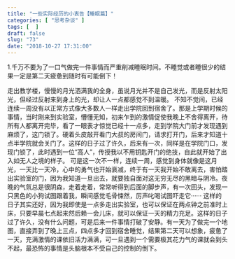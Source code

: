 ```yaml
---
title: "一些实际经历的小衷告【睡眠篇】"
categories: [ "思考杂谈" ]
tags: [  ]
draft: false
slug: "73"
date: "2018-10-27 17:31:00"
---
```


1.千万不要为了一口气做完一件事情而严重削减睡眠时间。不睡觉或者睡很少的结果一定是第二天疲惫到随时有可能倒下！

走出教学楼，慢慢的月光洒满我的全身，虽说月光并不是自己发光，而是反射太阳光，但经过反射来到身上的光，却让人一点都感觉不到温暖。 不知不觉间，已经连续一周没有以正常方式像大多数人一样走出学院回到宿舍了。那是上学期时候的事情，当时刚来到实验室，懵懂无知，初来乍到的激情促使我晚上不舍得离开，待所有人都离开完毕，看了一眼表才惊觉已经十一点多，走到学院大门前才发现遇到麻烦了，这门锁了。硬着头皮敲开看门大叔的房间门，请求打开门，后来才知道十点半学院就会关门了。这样的日子过了许久，后来有一次，同样是在学院门口，发现门锁了，此时遇到一位“高人”，传授我以不用钥匙开门的绝技，自此就开始了出入如无人之境的样子。 可是这一次不一样，连续一周，感觉到身体就像是这月光，一天比一天冷，心中的勇气也开始衰减，终于有一天我开始不敢离去，害怕踏出实验室的门，因为我知道一旦出去，就要独自面对这无穷无尽的黑暗与阴冷。夜晚的气氛总是很阴森，走着走着，常常听得到后面的脚步声，有一次回头，发现一只黑色的小狗试图跟着我，瞬间感觉毛骨悚然，厉声叱喝试图吓走它······ 这样的日子其实还好，因为我即使是一点多走出实验室，也可以保证在两点钟之前准时上床，只要早晨七点起来然后赖一会儿床，就可以保证一天的精力充足。这样的日子过了许久，没有什么问题，可是后来一件事情打破了安静。有一天为了做完一个地图，直接弄到了晚上三点，四点多才回到宿舍睡觉，结果第二天可以想象，疲惫了一天，充满激情的课依旧活力满满，可一旦遇到一个需要极其花力气的课就会到头不起，最恐怖的事情是头脑根本不受自己的控制的倒下。